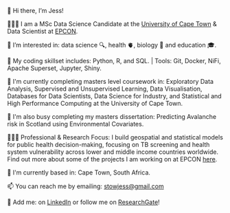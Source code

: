 👋 Hi there, I’m Jess!

👩🏻‍💻 I am a MSc Data Science Candidate at the [University of Cape Town](https://science.uct.ac.za/data-science/msc-data-science-program-uct) &  Data Scientist at [EPCON](https://www.epcon.ai).

👀 I’m interested in: data science 🔍, health 🫀, biology 🌱 and education 🎓. 

🌱 My coding skillset includes: Python, R, and SQL. | Tools: Git, Docker, NiFi, Apache Superset, Jupyter, Shiny.

📖 I'm currently completing masters level coursework in:  Exploratory Data Analysis, Supervised and Unsupervised Learning, Data Visualisation, Databases for Data Scientists, Data Science for Industry, and Statistical and High Performance Computing at the University of Cape Town. 

📖 I'm also busy completing my masters dissertation: Predicting Avalanche risk in Scotland using Environmental Covariates.

🧑🏻‍🔬 Professional & Research Focus: I build geospatial and statistical models for public health decision-making, focusing on TB screening and health system vulnerability across lower and middle income countries worldwide. Find out more about some of the projects I am working on at EPCON [here](https://www.epcon.ai/our-presence).

📍 I'm currently based in: Cape Town, South Africa.

📫 You can reach me by emailing: stowjess@gmail.com

🤝 Add me: on [LinkedIn](https://www.linkedin.com/in/jessicasarahstow/) or follow me on [ResearchGate](https://www.researchgate.net/profile/Jessica-Stow)!

<!---
jessicastow/jessicastow is a ✨ special ✨ repository because its `README.md` (this file) appears on your GitHub profile.
You can click the Preview link to take a look at your changes.
--->
